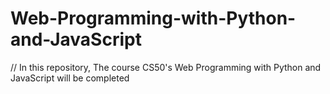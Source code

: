 # Web-Programming-with-Python-and-JavaScript
// In this repository, The course CS50's Web Programming with Python and JavaScript will be completed
